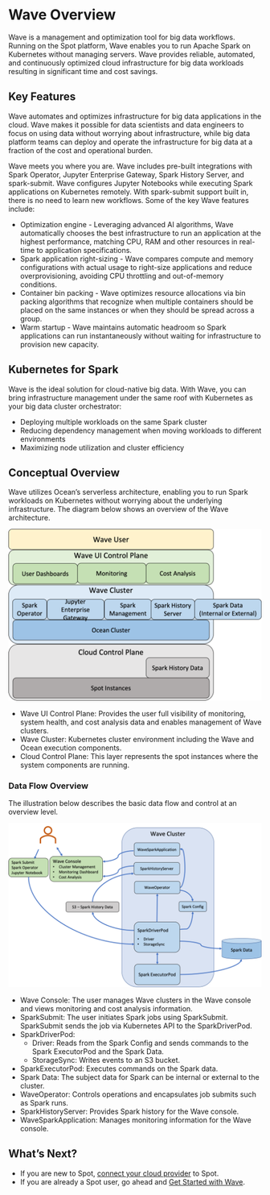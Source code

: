 # Wave Overview

Wave is a management and optimization tool for big data workflows. Running on the Spot platform, Wave enables you to run Apache Spark on Kubernetes without managing servers. Wave provides reliable, automated, and continuously optimized cloud infrastructure for big data workloads resulting in significant time and cost savings.

## Key Features

Wave automates and optimizes infrastructure for big data applications in the cloud. Wave makes it possible for data scientists and data engineers to focus on using data without worrying about infrastructure, while big data platform teams can deploy and operate the infrastructure for big data at a fraction of the cost and operational burden.

Wave meets you where you are. Wave includes pre-built integrations with Spark Operator, Jupyter Enterprise Gateway, Spark History Server, and spark-submit. Wave configures Jupyter Notebooks while executing Spark applications on Kubernetes remotely. With spark-submit support built in, there is no need to learn new workflows. Some of the key Wave features include:

- Optimization engine - Leveraging advanced AI algorithms, Wave automatically chooses the best infrastructure to run an application at the highest performance, matching CPU, RAM and other resources in real-time to application specifications.
- Spark application right-sizing - Wave compares compute and memory configurations with actual usage to right-size applications and reduce overprovisioning, avoiding CPU throttling and out-of-memory conditions.
- Container bin packing - Wave optimizes resource allocations via bin packing algorithms that recognize when multiple containers should be placed on the same instances or when they should be spread across a group.
- Warm startup - Wave maintains automatic headroom so Spark applications can run instantaneously without waiting for infrastructure to provision new capacity.

## Kubernetes for Spark

Wave is the ideal solution for cloud-native big data. With Wave, you can bring infrastructure management under the same roof with Kubernetes as your big data cluster orchestrator:
- Deploying multiple workloads on the same Spark cluster
- Reducing dependency management when moving workloads to different environments
- Maximizing node utilization and cluster efficiency

## Conceptual Overview

Wave utilizes Ocean’s serverless architecture, enabling you to run Spark workloads on Kubernetes without worrying about the underlying infrastructure. The diagram below shows an overview of the Wave architecture.

<img src="/wave/_media/overview-01.png" />

- Wave UI Control Plane: Provides the user full visibility of monitoring, system health, and cost analysis data and enables management of Wave clusters.
- Wave Cluster: Kubernetes cluster environment including the Wave and Ocean execution components.
- Cloud Control Plane: This layer represents the spot instances where the system components are running.

### Data Flow Overview

The illustration below describes the basic data flow and control at an overview level.

<img src="/wave/_media/overview-02.png" />

- Wave Console: The user manages Wave clusters in the Wave console and views monitoring and cost analysis information.
- SparkSubmit: The user initiates Spark jobs using SparkSubmit. SparkSubmit sends the job via Kubernetes API to the SparkDriverPod.
- SparkDriverPod:
  - Driver: Reads from the Spark Config and sends commands to the Spark ExecutorPod and the Spark Data.
  - StorageSync: Writes events to an S3 bucket.
- SparkExecutorPod: Executes commands on the Spark data.
- Spark Data: The subject data for Spark can be internal or external to the cluster.
- WaveOperator: Controls operations and encapsulates job submits such as Spark runs.
- SparkHistoryServer: Provides Spark history for the Wave console.
- WaveSparkApplication: Manages monitoring information for the Wave console.

## What’s Next?

- If you are new to Spot, [connect your cloud provider](connect-your-cloud-provider/aws-account) to Spot.
- If you are already a Spot user, go ahead and [Get Started with Wave](wave/getting-started/).
